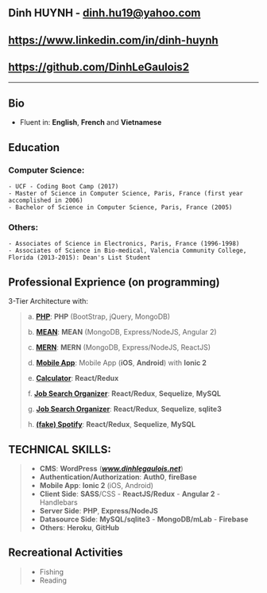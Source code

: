 ## Dinh HUYNH - dinh.hu19@yahoo.com
## https://www.linkedin.com/in/dinh-huynh
## https://github.com/DinhLeGaulois2
----

## Bio 
* Fluent in: **English**, **French** and **Vietnamese**

## Education
### Computer Science:
```
- UCF - Coding Boot Camp (2017)
- Master of Science in Computer Science, Paris, France (first year accomplished in 2006)
- Bachelor of Science in Computer Science, Paris, France (2005)
```

### Others:
```
- Associates of Science in Electronics, Paris, France (1996-1998)
- Associates of Science in Bio-medical, Valencia Community College, Florida (2013-2015): Dean's List Student 
```


## Professional Exprience (on programming)
3-Tier Architecture with:

> a. [**PHP**](https://github.com/DinhLeGaulois2/mongodb_php_quiz): **PHP** (BootStrap, jQuery, MongoDB)
>	
> b. [**MEAN**](https://github.com/DinhLeGaulois2/mongodb_mean_stack_quiz): **MEAN** (MongoDB, Express/NodeJS, Angular 2)
>	
> c. [**MERN**](https://github.com/DinhLeGaulois2/mongodb_mern_stack_quiz): **MERN** (MongoDB, Express/NodeJS, ReactJS)
>	
> d. [**Mobile App**](https://github.com/DinhLeGaulois2/mongodb_ionic2_quiz): Mobile App (**iOS**, **Android**) with **Ionic 2**
> 
> e. [**Calculator**](https://github.com/DinhLeGaulois2/react_redux_calculator): **React/Redux**
>
> f. [**Job Search Organizer**](https://github.com/DinhLeGaulois2/sql_react_redux_job_search):  **React/Redux**, **Sequelize**, **MySQL**
>
> g. [**Job Search Organizer**](https://github.com/DinhLeGaulois2/sqlite3_react_redux_job_search):  **React/Redux**, **Sequelize**, **sqlite3**
>
> h. [**(fake) Spotify**](https://github.com/DinhLeGaulois2/sql_react_redux_spotify): **React/Redux**, **Sequelize**, **MySQL**


## TECHNICAL SKILLS:		

> * **CMS**: **WordPress** (***www.dinhlegaulois.net***)
> * **Authentication/Authorization**: **Auth0**, **fireBase** <br/>
> * **Mobile App**: **Ionic 2** (iOS, Android)<br/>
> * **Client Side**: **SASS**/CSS - **ReactJS/Redux** - **Angular 2** - Handlebars <br/>
> * **Server Side**: **PHP**, **Express/NodeJS** <br/>
> * **Datasource Side**: **MySQL/sqlite3** - **MongoDB/mLab** - **Firebase** <br/>
> * **Others**: **Heroku**, **GitHub**  <br/>                                     

## Recreational Activities

> * Fishing
> * Reading

